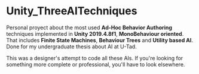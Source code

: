 # Unity_ThreeAITechniques

Personal proyect about the most used <b>Ad-Hoc Behavior Authoring</b> techniques implemented in <b>Unity 2019.4.8f1</b>, <b>MonoBehaviour oriented</b>.
That includes <b>Finite State Machines</b>, <b>Behaviour Trees</b> and <b>Utility based AI</b>.
Done for my undergraduate thesis about AI at U-Tad.

This was a designer's attempt to code all these AIs. 
If you're looking for something more complete or professional, you'll have to look elsewhere.
